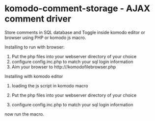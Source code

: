 # komodo-comment-storage - AJAX comment driver
Store comments in SQL database and Toggle inside komodo editor or browser using PHP or komodo js macro.

Installing to run with browser:

1. Put the php files into your webserver directory of your choice
2. configure config.inc.php to match your sql login information
3. Aim your browser to http://<your ip>/komodofilebrowser.php

Installing with komodo editor

1. loading the js script in komodo macro

2. Put the php files into your webserver directory of your choice

3. configure config.inc.php to match your sql login information


now run the macro.
